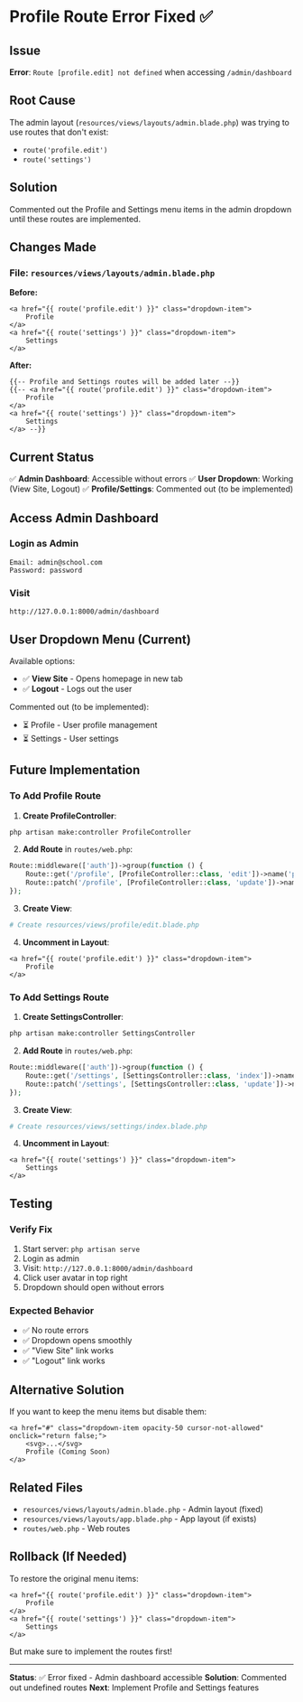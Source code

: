 # Profile Route Error Fixed ✅

## Issue
**Error**: `Route [profile.edit] not defined` when accessing `/admin/dashboard`

## Root Cause
The admin layout (`resources/views/layouts/admin.blade.php`) was trying to use routes that don't exist:
- `route('profile.edit')`
- `route('settings')`

## Solution
Commented out the Profile and Settings menu items in the admin dropdown until these routes are implemented.

## Changes Made

### File: `resources/views/layouts/admin.blade.php`

**Before:**
```blade
<a href="{{ route('profile.edit') }}" class="dropdown-item">
    Profile
</a>
<a href="{{ route('settings') }}" class="dropdown-item">
    Settings
</a>
```

**After:**
```blade
{{-- Profile and Settings routes will be added later --}}
{{-- <a href="{{ route('profile.edit') }}" class="dropdown-item">
    Profile
</a>
<a href="{{ route('settings') }}" class="dropdown-item">
    Settings
</a> --}}
```

## Current Status
✅ **Admin Dashboard**: Accessible without errors
✅ **User Dropdown**: Working (View Site, Logout)
✅ **Profile/Settings**: Commented out (to be implemented)

## Access Admin Dashboard

### Login as Admin
```
Email: admin@school.com
Password: password
```

### Visit
```
http://127.0.0.1:8000/admin/dashboard
```

## User Dropdown Menu (Current)

Available options:
- ✅ **View Site** - Opens homepage in new tab
- ✅ **Logout** - Logs out the user

Commented out (to be implemented):
- ⏳ Profile - User profile management
- ⏳ Settings - User settings

## Future Implementation

### To Add Profile Route

1. **Create ProfileController**:
```bash
php artisan make:controller ProfileController
```

2. **Add Route** in `routes/web.php`:
```php
Route::middleware(['auth'])->group(function () {
    Route::get('/profile', [ProfileController::class, 'edit'])->name('profile.edit');
    Route::patch('/profile', [ProfileController::class, 'update'])->name('profile.update');
});
```

3. **Create View**:
```bash
# Create resources/views/profile/edit.blade.php
```

4. **Uncomment in Layout**:
```blade
<a href="{{ route('profile.edit') }}" class="dropdown-item">
    Profile
</a>
```

### To Add Settings Route

1. **Create SettingsController**:
```bash
php artisan make:controller SettingsController
```

2. **Add Route** in `routes/web.php`:
```php
Route::middleware(['auth'])->group(function () {
    Route::get('/settings', [SettingsController::class, 'index'])->name('settings');
    Route::patch('/settings', [SettingsController::class, 'update'])->name('settings.update');
});
```

3. **Create View**:
```bash
# Create resources/views/settings/index.blade.php
```

4. **Uncomment in Layout**:
```blade
<a href="{{ route('settings') }}" class="dropdown-item">
    Settings
</a>
```

## Testing

### Verify Fix
1. Start server: `php artisan serve`
2. Login as admin
3. Visit: `http://127.0.0.1:8000/admin/dashboard`
4. Click user avatar in top right
5. Dropdown should open without errors

### Expected Behavior
- ✅ No route errors
- ✅ Dropdown opens smoothly
- ✅ "View Site" link works
- ✅ "Logout" link works

## Alternative Solution

If you want to keep the menu items but disable them:

```blade
<a href="#" class="dropdown-item opacity-50 cursor-not-allowed" onclick="return false;">
    <svg>...</svg>
    Profile (Coming Soon)
</a>
```

## Related Files

- `resources/views/layouts/admin.blade.php` - Admin layout (fixed)
- `resources/views/layouts/app.blade.php` - App layout (if exists)
- `routes/web.php` - Web routes

## Rollback (If Needed)

To restore the original menu items:
```blade
<a href="{{ route('profile.edit') }}" class="dropdown-item">
    Profile
</a>
<a href="{{ route('settings') }}" class="dropdown-item">
    Settings
</a>
```

But make sure to implement the routes first!

---

**Status**: ✅ Error fixed - Admin dashboard accessible
**Solution**: Commented out undefined routes
**Next**: Implement Profile and Settings features
